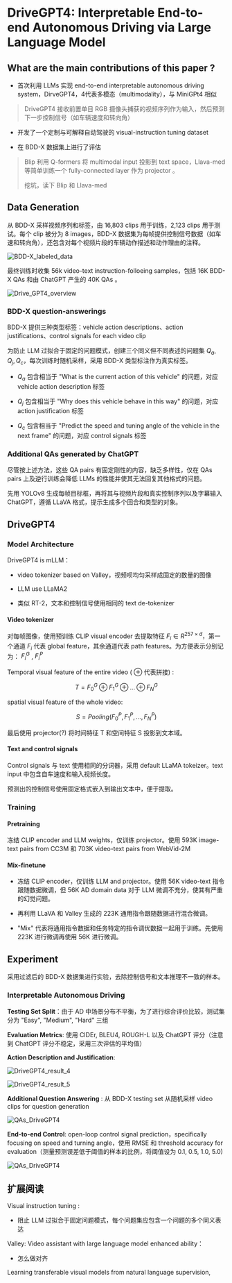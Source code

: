# DriveGPT4: Interpretable End-to-end  Autonomous Driving via Large Language Model

## What are the main contributions of this paper ?

- 首次利用 LLMs 实现 end-to-end interpretable autonomous driving system，DirveGPT4，4代表多模态（multimodality），与 MiniGPt4 相似

> DriveGPT4 接收前置单目 RGB 摄像头捕获的视频序列作为输入，然后预测下一步控制信号（如车辆速度和转向角）

- 开发了一个定制与可解释自动驾驶的 visual-instruction tuning dataset

- 在 BDD-X 数据集上进行了评估

> Blip 利用 Q-formers 将 multimodal input 投影到 text space，Llava-med 等简单训练一个 fully-connected layer 作为 projector 。
>
> 挖坑，读下 Blip 和 Llava-med
> 

## Data Generation

从 BDD-X 采样视频序列和标签，由 16,803 clips 用于训练，2,123 clips 用于测试。每个 clip 被分为 8 images，BDD-X 数据集为每帧提供控制信号数据（如车速和转向角），还包含对每个视频片段的车辆动作描述和动作理由的注释。

![BDD-X_labeled_data](./pictures/BDD-X_labeled_data.png)

最终训练时收集 56k video-text instruction-folloeing samples，包括 16K BDD-X QAs 和由 ChatGPT 产生的 40K QAs 。

![Drive_GPT4_overview](./pictures/DriveGPT4_overview.png)

### BDD-X question-answerings

BDD-X 提供三种类型标签：vehicle action descriptions、action justifications、control signals for each video clip

为防止 LLM 过拟合于固定的问题模式，创建三个同义但不同表述的问题集 $Q_a , Q_j , Q_c$，每次训练时随机采样，采用 BDD-X 类型标注作为真实标签。

- $Q_a$ 包含相当于 "What is the current action of this vehicle" 的问题，对应 vehicle action description 标签 

- $Q_j$ 包含相当于 "Why does this vehicle behave in this way" 的问题，对应 action justification 标签

- $Q_c$ 包含相当于 "Predict the speed and tuning angle of the vehicle in the next frame" 的问题，对应 control signals 标签

### Additional QAs generated by ChatGPT

尽管按上述方法，这些 QA pairs 有固定刚性的内容，缺乏多样性，仅在 QAs pairs 上及逆行训练会降低 LLMs 的性能并使其无法回复其他格式的问题。

先用 YOLOv8 生成每帧目标框，再将其与视频片段和真实控制序列以及字幕输入 ChatGPT，遵循 LLaVA 格式，提示生成多个回合和类型的对象。

## DriveGPT4

### Model Architecture  

DriveGPT4 is mLLM：

- video tokenizer based on Valley，视频呗均匀采样成固定的数量的图像

- LLM use LLaMA2

- 类似 RT-2，文本和控制信号使用相同的 text de-tokenizer

#### Video tokenizer

对每帧图像，使用预训练 CLIP visual encoder 去提取特征 $F_i \in R^{257 \times d}$，第一个通道 $F_i$ 代表 global feature，其余通道代表 path features。为方便表示分别记为： $F_i^G$ , $F_i^P$

Temporal visual feature of the entire video ( $\oplus$ 代表拼接) :

$$
T = F_0^G \oplus F_1^G \oplus \ldots \oplus F_N^G
$$

spatial visual feature of the whole video:

$$
S = Pooling( F_0^P , F_1^P , \ldots, F_N^P)
$$

最后使用 projector(?) 将时间特征 T 和空间特征 S 投影到文本域。

#### Text and control signals 

Control signals 与 text 使用相同的分词器，采用 default LLaMA tokeizer。text input 中包含自车速度和输入视频长度。

预测出的控制信号使用固定格式嵌入到输出文本中，便于提取。


### Training 
 
#### Pretraining 

冻结 CLIP encoder and LLM weights，仅训练 projector。使用 593K image-text pairs from CC3M 和 703K video-text pairs from WebVid-2M

#### Mix-finetune 

- 冻结 CLIP encoder，仅训练 LLM and projector。使用 56K video-text 指令跟随数据微调，但 56K AD domain data 对于 LLM 微调不充分，使其有严重的幻觉问题。

- 再利用 LLaVA 和 Valley 生成的 223K 通用指令跟随数据进行混合微调。

- "Mix" 代表将通用指令数据和任务特定的指令调优数据一起用于训练。先使用 223K 进行微调再使用 56K 进行微调。

## Experiment

采用过滤后的 BDD-X 数据集进行实验，去除控制信号和文本推理不一致的样本。

### Interpretable Autonomous Driving

**Testing Set Split**：由于 AD 中场景分布不平衡，为了进行综合评价比较，测试集分为 "Easy", "Medium", "Hard" 三组

**Evaluation Metrics**: 使用 CIDEr, BLEU4, ROUGH-L 以及 ChatGPT 评分（注意到 ChatGPT 评分不稳定，采用三次评估的平均值）

**Action Description and Justification**: 

![DriveGPT4_result_4](./pictures/DriveGPT4_result_4.png)

![DriveGPT4_result_5](./pictures/DriveGPT4_result_5.png)

**Additional Question Answering** : 从 BDD-X testing set 从随机采样 video clips for question generation

![QAs_DriveGPT4](./pictures/QAs_DriveGPT4.png)

**End-to-end Control**: open-loop control signal prediction，specifically focusing on speed and turning angle，使用 RMSE 和 threshold accuracy for evaluation（测量预测误差低于阈值的样本的比例，将阈值设为 0.1, 0.5, 1.0, 5.0)

![QAs_DriveGPT4](./pictures/QAs_DriveGPT4.png)



## 扩展阅读

Visual instruction tuning :

- 阻止 LLM 过拟合于固定问题模式，每个问题集应包含一个问题的多个同义表达

Valley: Video assistant with large language model enhanced ability：

- 怎么做对齐

Learning transferable visual models from natural language supervision,
